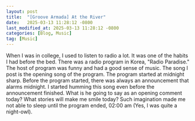 ```yaml
---
layout: post
title:  "[Groove Armada] At the River"
date:   2025-03-13 11:28:12 -0800
last_modified_at: 2025-03-13 11:28:12 -0800
categories: [Blog, Music]
tag: [Music]
---
```


When I was in college, I used to listen to radio a lot. It was one of the habits I had before the bed. There was a radio program in 
Korea, "Radio Paradise." The host of program was funny and had a good sense of music. The song I post is the opening song of the 
program. The program started at midnight sharp. Before the program started, there was always an announcement that alarms midnight. 
I started humming this song even before the announcement finished. What is he going to say as an opening comment today? What stories
will make me smile today? Such imagination made me not able to sleep until the program ended, 02:00 am (Yes, I was quite a night-owl).


